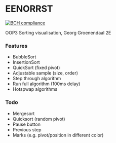 # EENORRST

[![BCH compliance](https://bettercodehub.com/edge/badge/HanzehogeschoolSICT/EENORRST)](https://bettercodehub.com/)


OOP3 Sorting visualisation,
Georg Groenendaal 2E

### Features
- BubbleSort
- InsertionSort
- QuickSort (fixed pivot)
- Adjustable sample (size, order)
- Step through algorithm
- Run full algorithm (100ms delay)
- Hotspwap algorithms

### Todo
- Mergesort
- Quicksort (random pivot)
- Pause button
- Previous step
- Marks (e.g. pivot/position in different color)



